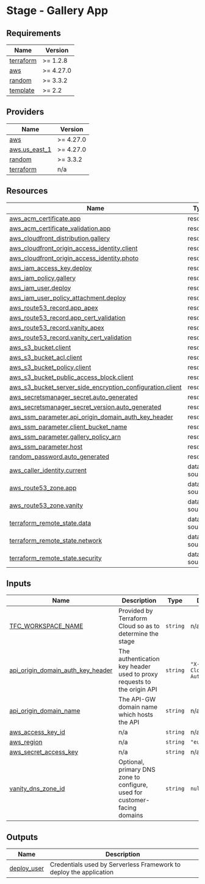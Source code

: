 # Stage - Gallery App

<!-- BEGIN_TF_DOCS -->
## Requirements

| Name | Version |
|------|---------|
| <a name="requirement_terraform"></a> [terraform](#requirement\_terraform) | >= 1.2.8 |
| <a name="requirement_aws"></a> [aws](#requirement\_aws) | >= 4.27.0 |
| <a name="requirement_random"></a> [random](#requirement\_random) | >= 3.3.2 |
| <a name="requirement_template"></a> [template](#requirement\_template) | >= 2.2 |

## Providers

| Name | Version |
|------|---------|
| <a name="provider_aws"></a> [aws](#provider\_aws) | >= 4.27.0 |
| <a name="provider_aws.us_east_1"></a> [aws.us\_east\_1](#provider\_aws.us\_east\_1) | >= 4.27.0 |
| <a name="provider_random"></a> [random](#provider\_random) | >= 3.3.2 |
| <a name="provider_terraform"></a> [terraform](#provider\_terraform) | n/a |

## Resources

| Name | Type |
|------|------|
| [aws_acm_certificate.app](https://registry.terraform.io/providers/hashicorp/aws/latest/docs/resources/acm_certificate) | resource |
| [aws_acm_certificate_validation.app](https://registry.terraform.io/providers/hashicorp/aws/latest/docs/resources/acm_certificate_validation) | resource |
| [aws_cloudfront_distribution.gallery](https://registry.terraform.io/providers/hashicorp/aws/latest/docs/resources/cloudfront_distribution) | resource |
| [aws_cloudfront_origin_access_identity.client](https://registry.terraform.io/providers/hashicorp/aws/latest/docs/resources/cloudfront_origin_access_identity) | resource |
| [aws_cloudfront_origin_access_identity.photo](https://registry.terraform.io/providers/hashicorp/aws/latest/docs/resources/cloudfront_origin_access_identity) | resource |
| [aws_iam_access_key.deploy](https://registry.terraform.io/providers/hashicorp/aws/latest/docs/resources/iam_access_key) | resource |
| [aws_iam_policy.gallery](https://registry.terraform.io/providers/hashicorp/aws/latest/docs/resources/iam_policy) | resource |
| [aws_iam_user.deploy](https://registry.terraform.io/providers/hashicorp/aws/latest/docs/resources/iam_user) | resource |
| [aws_iam_user_policy_attachment.deploy](https://registry.terraform.io/providers/hashicorp/aws/latest/docs/resources/iam_user_policy_attachment) | resource |
| [aws_route53_record.app_apex](https://registry.terraform.io/providers/hashicorp/aws/latest/docs/resources/route53_record) | resource |
| [aws_route53_record.app_cert_validation](https://registry.terraform.io/providers/hashicorp/aws/latest/docs/resources/route53_record) | resource |
| [aws_route53_record.vanity_apex](https://registry.terraform.io/providers/hashicorp/aws/latest/docs/resources/route53_record) | resource |
| [aws_route53_record.vanity_cert_validation](https://registry.terraform.io/providers/hashicorp/aws/latest/docs/resources/route53_record) | resource |
| [aws_s3_bucket.client](https://registry.terraform.io/providers/hashicorp/aws/latest/docs/resources/s3_bucket) | resource |
| [aws_s3_bucket_acl.client](https://registry.terraform.io/providers/hashicorp/aws/latest/docs/resources/s3_bucket_acl) | resource |
| [aws_s3_bucket_policy.client](https://registry.terraform.io/providers/hashicorp/aws/latest/docs/resources/s3_bucket_policy) | resource |
| [aws_s3_bucket_public_access_block.client](https://registry.terraform.io/providers/hashicorp/aws/latest/docs/resources/s3_bucket_public_access_block) | resource |
| [aws_s3_bucket_server_side_encryption_configuration.client](https://registry.terraform.io/providers/hashicorp/aws/latest/docs/resources/s3_bucket_server_side_encryption_configuration) | resource |
| [aws_secretsmanager_secret.auto_generated](https://registry.terraform.io/providers/hashicorp/aws/latest/docs/resources/secretsmanager_secret) | resource |
| [aws_secretsmanager_secret_version.auto_generated](https://registry.terraform.io/providers/hashicorp/aws/latest/docs/resources/secretsmanager_secret_version) | resource |
| [aws_ssm_parameter.api_origin_domain_auth_key_header](https://registry.terraform.io/providers/hashicorp/aws/latest/docs/resources/ssm_parameter) | resource |
| [aws_ssm_parameter.client_bucket_name](https://registry.terraform.io/providers/hashicorp/aws/latest/docs/resources/ssm_parameter) | resource |
| [aws_ssm_parameter.gallery_policy_arn](https://registry.terraform.io/providers/hashicorp/aws/latest/docs/resources/ssm_parameter) | resource |
| [aws_ssm_parameter.host](https://registry.terraform.io/providers/hashicorp/aws/latest/docs/resources/ssm_parameter) | resource |
| [random_password.auto_generated](https://registry.terraform.io/providers/hashicorp/random/latest/docs/resources/password) | resource |
| [aws_caller_identity.current](https://registry.terraform.io/providers/hashicorp/aws/latest/docs/data-sources/caller_identity) | data source |
| [aws_route53_zone.app](https://registry.terraform.io/providers/hashicorp/aws/latest/docs/data-sources/route53_zone) | data source |
| [aws_route53_zone.vanity](https://registry.terraform.io/providers/hashicorp/aws/latest/docs/data-sources/route53_zone) | data source |
| [terraform_remote_state.data](https://registry.terraform.io/providers/hashicorp/terraform/latest/docs/data-sources/remote_state) | data source |
| [terraform_remote_state.network](https://registry.terraform.io/providers/hashicorp/terraform/latest/docs/data-sources/remote_state) | data source |
| [terraform_remote_state.security](https://registry.terraform.io/providers/hashicorp/terraform/latest/docs/data-sources/remote_state) | data source |

## Inputs

| Name | Description | Type | Default | Required |
|------|-------------|------|---------|:--------:|
| <a name="input_TFC_WORKSPACE_NAME"></a> [TFC\_WORKSPACE\_NAME](#input\_TFC\_WORKSPACE\_NAME) | Provided by Terraform Cloud so as to determine the stage | `string` | n/a | yes |
| <a name="input_api_origin_domain_auth_key_header"></a> [api\_origin\_domain\_auth\_key\_header](#input\_api\_origin\_domain\_auth\_key\_header) | The authentication key header used to proxy requests to the origin API | `string` | `"X-CloudFront-Auth-Key"` | no |
| <a name="input_api_origin_domain_name"></a> [api\_origin\_domain\_name](#input\_api\_origin\_domain\_name) | The API-GW domain name which hosts the API | `string` | n/a | yes |
| <a name="input_aws_access_key_id"></a> [aws\_access\_key\_id](#input\_aws\_access\_key\_id) | n/a | `string` | n/a | yes |
| <a name="input_aws_region"></a> [aws\_region](#input\_aws\_region) | n/a | `string` | `"eu-west-1"` | no |
| <a name="input_aws_secret_access_key"></a> [aws\_secret\_access\_key](#input\_aws\_secret\_access\_key) | n/a | `string` | n/a | yes |
| <a name="input_vanity_dns_zone_id"></a> [vanity\_dns\_zone\_id](#input\_vanity\_dns\_zone\_id) | Optional, primary DNS zone to configure, used for customer-facing domains | `string` | `null` | no |

## Outputs

| Name | Description |
|------|-------------|
| <a name="output_deploy_user"></a> [deploy\_user](#output\_deploy\_user) | Credentials used by Serverless Framework to deploy the application |
<!-- END_TF_DOCS -->